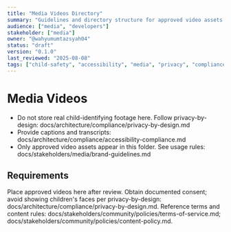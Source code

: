 ```yaml
---
title: "Media Videos Directory"
summary: "Guidelines and directory structure for approved video assets with child privacy and consent requirements."
audience: ["media", "developers"]
stakeholder: ["media"]
owner: "@wahyumumtazsyah04"
status: "draft"
version: "0.1.0"
last_reviewed: "2025-08-08"
tags: ["child-safety", "accessibility", "media", "privacy", "compliance"]
---
```


# Media Videos

- Do not store real child-identifying footage here. Follow privacy-by-design: docs/architecture/compliance/privacy-by-design.md
- Provide captions and transcripts: docs/architecture/compliance/accessibility-compliance.md
- Only approved video assets appear in this folder. See usage rules: docs/stakeholders/media/brand-guidelines.md

## Requirements

Place approved videos here after review. Obtain documented consent; avoid showing children's faces per privacy-by-design: docs/architecture/compliance/privacy-by-design.md. Reference terms and content rules: docs/stakeholders/community/policies/terms-of-service.md; docs/stakeholders/community/policies/content-policy.md.
